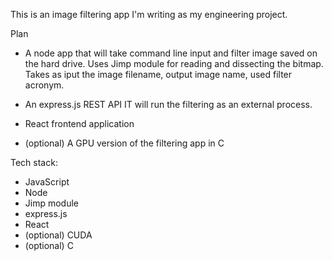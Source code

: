 This is an image filtering app I'm writing as my engineering project.


Plan
- A node app that will take command line input and filter image saved on the hard drive. 
  Uses Jimp module for reading and dissecting the bitmap.
  Takes as iput the image filename, output image name, used filter acronym.

- An express.js REST API
  IT will run the filtering as an external process.

- React frontend application

- (optional) A GPU version of the filtering app in C


Tech stack:
- JavaScript
- Node
- Jimp module
- express.js
- React
- (optional) CUDA
- (optional) C